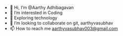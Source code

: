 - 👋 Hi, I’m @Aarthy Adhibagavan
- 👀 I’m interested in Coding
- 🌱 Exploring technology
- 💞️ I’m looking to collaborate on git,  aarthyvasubhav
- 📫 How to reach me aarthyvasubhav003@gmail.com

<!---
aarthyvasubhav/aarthyvasubhav is a ✨ special ✨ repository because its `README.md` (this file) appears on your GitHub profile.
You can click the Preview link to take a look at your changes.
--->
